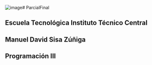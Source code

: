 ![image](https://github.com/RuthlessD/ParcialFinal/assets/131917233/36045415-4b3e-43fb-9c15-1ec8e1f14637)# ParcialFinal

## Escuela Tecnológica Instituto Técnico Central

## Manuel David Sisa Zúñiga 

## Programación III

